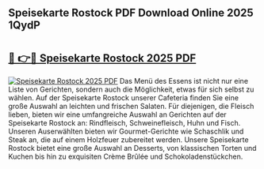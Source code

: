 ## Speisekarte Rostock PDF Download Online 2025 1QydP

# <h2><a href="http://gc6j612.nevu.top/?p=Speisekarte+Rostock">🔗 👉🔴 Speisekarte Rostock 2025 PDF</a></h2>

[![Speisekarte Rostock 2025 PDF](https://i.imgur.com/dBaPXMq.png)](http://gc6j612.nevu.top/?p=Speisekarte+Rostock)
Das Menü des Essens ist nicht nur eine Liste von Gerichten, sondern auch die Möglichkeit, etwas für sich selbst zu wählen. Auf der Speisekarte Rostock unserer Cafeteria finden Sie eine große Auswahl an leichten und frischen Salaten. Für diejenigen, die Fleisch lieben, bieten wir eine umfangreiche Auswahl an Gerichten auf der Speisekarte Rostock an: Rindfleisch, Schweinefleisch, Huhn und Fisch. Unseren Auserwählten bieten wir Gourmet-Gerichte wie Schaschlik und Steak an, die auf einem Holzfeuer zubereitet werden. Unsere Speisekarte Rostock bietet eine große Auswahl an Desserts, von klassischen Torten und Kuchen bis hin zu exquisiten Crème Brûlée und Schokoladenstückchen.
